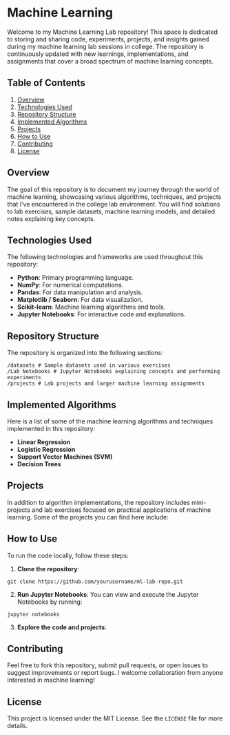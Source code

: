 # Machine Learning 

Welcome to my Machine Learning Lab repository! This space is dedicated to storing and sharing code, experiments, projects, and insights gained during my machine learning lab sessions in college. The repository is continuously updated with new learnings, implementations, and assignments that cover a broad spectrum of machine learning concepts.

## Table of Contents
1. [Overview](#overview)
2. [Technologies Used](#technologies-used)
3. [Repository Structure](#repository-structure)
4. [Implemented Algorithms](#implemented-algorithms)
5. [Projects](#projects)
6. [How to Use](#how-to-use)
7. [Contributing](#contributing)
8. [License](#license)

## Overview

The goal of this repository is to document my journey through the world of machine learning, showcasing various algorithms, techniques, and projects that I’ve encountered in the college lab environment. You will find solutions to lab exercises, sample datasets, machine learning models, and detailed notes explaining key concepts.

## Technologies Used
The following technologies and frameworks are used throughout this repository:
- **Python**: Primary programming language.
- **NumPy**: For numerical computations.
- **Pandas**: For data manipulation and analysis.
- **Matplotlib / Seaborn**: For data visualization.
- **Scikit-learn**: Machine learning algorithms and tools.
- **Jupyter Notebooks**: For interactive code and explanations.
  
## Repository Structure
The repository is organized into the following sections:
```
/datasets # Sample datasets used in various exercises
/Lab Notebooks # Jupyter Notebooks explaining concepts and performing experiments
/projects # Lab projects and larger machine learning assignments
```

## Implemented Algorithms
Here is a list of some of the machine learning algorithms and techniques implemented in this repository:
- **Linear Regression**
- **Logistic Regression**
- **Support Vector Machines (SVM)**
- **Decision Trees**

## Projects
In addition to algorithm implementations, the repository includes mini-projects and lab exercises focused on practical applications of machine learning. Some of the projects you can find here include:

## How to Use
To run the code locally, follow these steps:
1. **Clone the repository**:
  ```
  git clone https://github.com/yourusername/ml-lab-repo.git
  ```
2. **Run Jupyter Notebooks**:
You can view and execute the Jupyter Notebooks by running:
  ```
  jupyter notebooks
  ```
3. **Explore the code and projects**:

## Contributing
Feel free to fork this repository, submit pull requests, or open issues to suggest improvements or report bugs. I welcome collaboration from anyone interested in machine learning!

## License
This project is licensed under the MIT License. See the `LICENSE` file for more details.



